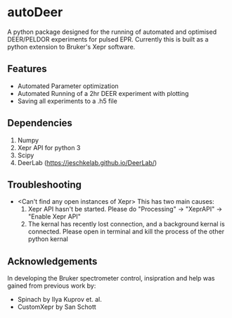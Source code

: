 # autoDeer
A python package designed for the running of automated and optimised DEER/PELDOR experiments for pulsed EPR. Currently this is built as a python extension to Bruker's Xepr software. 

## Features
- Automated Parameter optimization
- Automated Running of a 2hr DEER experiment with plotting
- Saving all experiments to a .h5 file

## Dependencies
1) Numpy
2) Xepr API for python 3
2) Scipy
3) DeerLab (https://jeschkelab.github.io/DeerLab/)

## Troubleshooting
- <Can't find any open instances of Xepr>
    This has two main causes:
    1) Xepr API hasn't be started. Please do "Processing" -> "XeprAPI" -> "Enable Xepr API"
    2) The kernal has recently lost connection, and a background kernal is connected. Please open <htop> in terminal and
    kill the process of the other python kernal

## Acknowledgements 
In developing the Bruker spectrometer control, insipration and help was gained from previous work by:
- Spinach by Ilya Kuprov et. al.
- CustomXepr by San Schott

